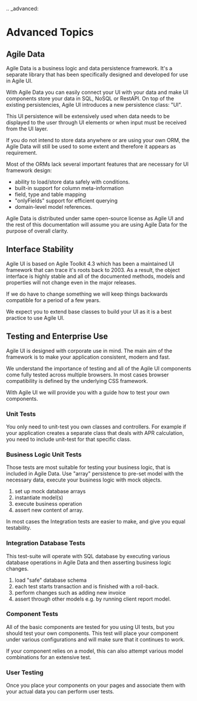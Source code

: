 .. _advanced:

# Advanced Topics

## Agile Data

Agile Data is a business logic and data persistence framework. It's a
separate library that has been specifically designed and developed
for use in Agile UI.

With Agile Data you can easily connect your UI with your data and make
UI components store your data in SQL, NoSQL or RestAPI. On top of the
existing persistencies, Agile UI introduces a new persistence class: "UI".

This UI persistence will be extensively used when data needs to be
displayed to the user through UI elements or when input must be
received from the UI layer.

If you do not intend to store data anywhere or are using your own
ORM, the Agile Data will still be used to some extent and therefore
it appears as requirement.

Most of the ORMs lack several important features that are necessary
for UI framework design:

- ability to load/store data safely with conditions.
- built-in support for column meta-information
- field, type and table mapping
- "onlyFields" support for efficient querying
- domain-level model references.

Agile Data is distributed under same open-source license as Agile UI
and the rest of this documentation will assume you are using Agile
Data for the purpose of overall clarity.

## Interface Stability

Agile UI is based on Agile Toolkit 4.3 which has been a maintained
UI framework that can trace it's roots back to 2003. As a result, the
object interface is highly stable and all of the documented methods,
models and properties will not change even in the major releases.

If we do have to change something we will keep things backwards
compatible for a period of a few years.

We expect you to extend base classes to build your UI as it is a
best practice to use Agile UI.

## Testing and Enterprise Use

Agile UI is designed with corporate use in mind. The main aim of
the framework is to make your application consistent, modern and
fast.

We understand the importance of testing and all of the Agile UI
components come fully tested across multiple browsers. In most cases
browser compatibility is defined by the underlying CSS framework.

With Agile UI we will provide you with a guide how to test your
own components.

### Unit Tests

You only need to unit-test you own classes and controllers. For
example if your application creates a separate class that deals
with APR calculation, you need to include unit-test for that
specific class.

### Business Logic Unit Tests

Those tests are most suitable for testing your business logic,
that is included in Agile Data. Use "array" persistence to
pre-set model with the necessary data, execute your business
logic with mock objects.

1. set up mock database arrays
2. instantiate model(s)
3. execute business operation
4. assert new content of array.

In most cases the Integration tests are easier to make, and
give you equal testability.

### Integration Database Tests

This test-suite will operate with SQL database by executing
various database operations in Agile Data and then asserting
business logic changes.

1. load "safe" database schema
2. each test starts transaction and is finished with a roll-back.
3. perform changes such as adding new invoice
4. assert through other models e.g. by running client report model.

### Component Tests

All of the basic components are tested for you using UI tests,
but you should test your own components. This test will place
your component under various configurations and will make sure
that it continues to work.

If your component relies on a model, this can also attempt
various model combinations for an extensive test.

### User Testing

Once you place your components on your pages and associate
them with your actual data you can perform user tests.
